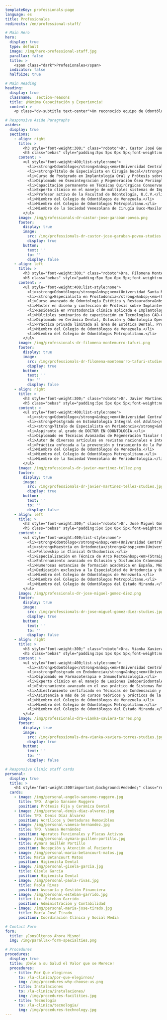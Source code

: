 ```yaml
---
templateKey: professionals-page
language: es
title: Profesionales
redirects: /en/professional-staff/

# Main Hero
hero:
  display: true
  type: default
  image: /img/hero-professional-staff.jpg
  parallax: false
  title: >
    <span class="dark">Profesionales</span>
  indicator: false
  halfSize: true

# Main Heading
heading:
  display: true
  classname:  section-reasons
  title: ¡Máxima Capacitación y Experiencia!
  content: >
    <p class="dv-subtitle text-center">Un reconocido equipo de Odontólogos Especialistas con amplia formación académica de cuarto nivel, larga trayectoria asistencial y sólido liderazgo en la profesión; plenamente identificado con la excelencia y óptima calidad de servicio.</p>

# Responsive Aside Paragraphs
asides:
  display: true
  sections:
    - align: right
      title: >
        <h3 style="font-weight:300;" class="roboto">Dr. Castor José Garabán Povea</h3>
        <h5 class="bebas" style="padding:5px 5px 0px 5px;font-weight:normal;letter-spacing:2px;background:#333;color:#fff">CIRUGÍA BUCAL - IMPLANTES</h5>
      content: >
        <ul style="font-weight:400;list-style:none">
          <li><strong>Odontólogo</strong>&nbsp;<em>(Universidad Central de Venezuela, 1994)</em>.</li>
          <li><strong>Título de Especialista en Cirugía bucal</strong>&nbsp;<em>(Universidad Central de Venezuela, 2006)</em>.</li>
          <li>Curso de Postgrado en Implantología Oral y Prótesis sobre Implantes.</li>
          <li>Diplomado en Oseointegración y Regeneración Ósea Periimplantar.</li>
          <li>Capacitación permanente en Técnicas Quirúrgicas Conservadoras y Microinvasivas.</li>
          <li>Experto clínico en el manejo de múltiples sistemas de Implantología Oral Avanzada.</li>
          <li>Profesor activo de la Facultad de Odontología, U.C.V.</li>
          <li>Miembro del Colegio de Odontólogos de Venezuela.</li>
          <li>Miembro del Colegio de Odontólogos Metropolitano.</li>
          <li>Miembro de la Sociedad Venezolana de Cirugía Buco-Maxilofacial&nbsp;<em>(S.V.C.B.M.F.)</em>.</li>
        </ul>
      image: /img/professionals-dr-castor-jose-garaban-povea.png
      footer:
        display: true
        image:
          src: /img/professionals-dr-castor-jose-garaban-povea-studies.jpg
          display: true
        button:
          text: ''
          to: ''
          display: false
    - align: left
      title: >
        <h3 style="font-weight:300;" class="roboto">Dra. Filomena Montemurro Tafuri</h3>
        <h5 class="bebas" style="padding:5px 5px 0px 5px;font-weight:normal;letter-spacing:2px;background:#333;color:#fff">PRÓTESIS - ESTÉTICA DENTAL</h5>
      content: >
        <ul style="font-weight:400;list-style:none">
          <li><strong>Odontólogo</strong>&nbsp;<em>(Universidad Santa María, 2001)</em>.</li>
          <li><strong>Especialista en Prostodoncia</strong>&nbsp;<em>(Collegio dei Docenti di Odontoiatria, Italia, 2003).</em></li>
          <li>Curso avanzado de Odontología Estética y Restauradora&nbsp;<em>(U.S.M., 2004).</em></li>
          <li>Master en diseño y confección de Prótesis sobre Implantes.</li>
          <li>Residencia en Prostodoncia clínica aplicada e Implantología.</li>
          <li>Múltiples seminarios de capacitación en Tecnologías CAD-CAM y Diseño de Sonrisa.</li>
          <li>Diplomado en Cerámica Dental, Oclusión y Odontología Operatoria.</li>
          <li>Práctica privada limitada al área de Estética Dental, Prótesis y Rehabilitación Oral.</li>
          <li>Miembro del Colegio de Odontólogos de Venezuela.</li>
          <li>Miembro del Colegio de Odontólogos Metropolitano.</li>
        </ul>
      image: /img/professionals-dr-filomena-montemurro-tafuri.png
      footer:
        display: true
        image:
          src: /img/professionals-dr-filomena-montemurro-tafuri-studies.jpg
          display: true
        button:
          text: ''
          to: ''
          display: false
    - align: right
      title: >
        <h3 style="font-weight:300;" class="roboto">Dr. Javier Martínez Téllez</h3>
        <h5 class="bebas" style="padding:5px 5px 0px 5px;font-weight:normal;letter-spacing:2px;background:#333;color:#fff">ODONTOLOGÍA GENERAL - PERIODONCIA</h5>
      content: >
        <ul style="font-weight:400;list-style:none">
          <li><strong>Odontólogo</strong>&nbsp;<em>(Universidad Central de Venezuela, 2000).</em></li>
          <li><strong>Postgrado en Estomatología Integral del Adulto</strong>&nbsp;<em>(Universidad Santa María, 2004).</em></li>
          <li><strong>Título de Especialista en Periodoncia</strong>&nbsp;<em>(Universidad Central de Venezuela, 2014).</em></li>
          <li>Aspirante al grado de DOCTOR EN ODONTOLOGÍA.</li>
          <li>Diplomado en Técnicas Avanzadas de Regeneración Tisular Guiada.</li>
          <li>Autor de diversos artículos en revistas nacionales e internacionales.</li>
          <li>Práctica enfocada a la prevención y tratamiento de la Patología Periodontal.</li>
          <li>Miembro del Colegio de Odontólogos de Venezuela.</li>
          <li>Miembro del Colegio de Odontólogos Metropolitano.</li>
          <li>Miembro de la Sociedad Venezolana de Periodontología.</li>
        </ul>
      image: /img/professionals-dr-javier-martinez-tellez.png
      footer:
        display: true
        image:
          src: /img/professionals-dr-javier-martinez-tellez-studies.jpg
          display: true
        button:
          text: ''
          to: ''
          display: false
    - align: left
      title: >
        <h3 style="font-weight:300;" class="roboto">Dr. José Miguel Gómez Díez</h3>
        <h5 class="bebas" style="padding:5px 5px 0px 5px;font-weight:normal;letter-spacing:2px;background:#333;color:#fff">ORTODONCIA - ORTOPEDIA DENTOFACIAL</h5>
      content: >
        <ul style="font-weight:400;list-style:none">
          <li><strong>Odontólogo</strong>&nbsp;<em>(Universidad Central de Venezuela, 1996).</em></li>
          <li><strong>Maestría en Ortodoncia</strong>&nbsp;<em>(Universidad Autónoma de Tamaulipas, México, 2003).</em></li>
          <li>Fellowship in Clinical Orthodontics.</li>
          <li>Especialización en Técnica de Arco Recto&nbsp;<em>(Straigth Wire System).</em></li>
          <li>Entrenamiento avanzado en Oclusión y Disfunción Cráneomandibular.</li>
          <li>Numerosas estancias de formación académica en España, México y USA.</li>
          <li>Dedicación exclusiva a la Especialidad de Ortodoncia y Ortopedia Dentofacial.</li>
          <li>Miembro del Colegio de Odontólogos de Venezuela.</li>
          <li>Miembro del Colegio de Odontólogos Metropolitano.</li>
          <li>Miembro del Colegio de Odontólogos del Estado Miranda.</li>
        </ul>
      image: /img/professionals-dr-jose-miguel-gomez-diez.png
      footer:
        display: true
        image:
          src: /img/professionals-dr-jose-miguel-gomez-diez-studies.jpg
          display: true
        button:
          text: ''
          to: ''
          display: false
    - align: right
      title: >
        <h3 style="font-weight:300;" class="roboto">Dra. Vianka Xaviera Torres</h3>
        <h5 class="bebas" style="padding:5px 5px 0px 5px;font-weight:normal;letter-spacing:2px;background:#333;color:#fff">ODONTOLOGÍA GENERAL - ENDODONCIA</h5>
      content: >
        <ul style="font-weight:400;list-style:none">
          <li><strong>Odontólogo</strong>&nbsp;<em>(Universidad Central de Venezuela, 2000).</em></li>
          <li><strong>Postgrado en Endodoncia</strong>&nbsp;<em>(Universidad Autónoma de Tamaulipas, México, 2003)</em>.</li>
          <li>Diplomado en Farmacoterapia e Inmunofarmacología.</li>
          <li>Experto clínico en el manejo de Lesiones Endoperiodontales y Endoprotésicas.</li>
          <li>Entrenamiento avanzado en el uso práctico de Sistemas Rotatorios de Níquel-Titanio.</li>
          <li>Adiestramiento certificado en Técnicas de Condensación y Obturación Termoplástica.</li>
          <li>Asistencia a más de 50 cursos teóricos y prácticos de la Especialidad.</li>
          <li>Miembro del Colegio de Odontólogos de Venezuela.</li>
          <li>Miembro del Colegio de Odontólogos Metropolitano.</li>
          <li>Miembro del Colegio de Odontólogos del Estado Miranda.</li>
        </ul>
      image: /img/professionals-dra-vianka-xaviera-torres.png
      footer:
        display: true
        image:
          src: /img/professionals-dra-vianka-xaviera-torres-studies.jpg
          display: true
        button:
          text: ''
          to: ''
          display: false

# Responsive Clinic staff cards
personal:
  display: true
  title: >
    <h1 style="font-weight:300!important;background:#ededed;" class="roboto dark">Personal de Clínica, Laboratorio y Administración</h1>
  cards:
    - image: /img/personal-angelo-sansone-ruggero.jpg
      title: TPD. Angelo Sansone Ruggero
      position: Prótesis Fija y Cerámica Dental
    - image: /img/personal-denis-diaz-alvarez.jpg
      title: TPD. Denis Díaz Álvarez
      position: Acrílicos y Dentaduras Removibles
    - image: /img/personal-vanesa-hernandez.jpg
      title: TPD. Vanesa Hernández
      position: Aparatos Funcionales y Placas Activas
    - image: /img/personal-aymara-guillen-portillo.jpg
      title: Aymara Guillén Portillo
      position: Recepción y Atención al Paciente
    - image: /img/personal-maria-betancourt-matos.jpg
      title: María Betancourt Matos
      position: Higienista Dental
    - image: /img/personal-gisela-garcia.jpg
      title: Gisela García
      position: Higienista Dental
    - image: /img/personal-paola-rivas.jpg
      title: Paola Rivas
      position: Asesoría y Gestión Financiera
    - image: /img/personal-esteban-garrido.jpg
      title: Lic. Esteban Garrido
      position: Administración y Contabilidad
    - image: /img/personal-maria-jose-tirado.jpg
      title: María José Tirado
      position: Coordinación Clínica y Social Media

# Contact Form
form:
  title: ¡Consúltenos Ahora Mismo!
  img: /img/parallax-form-specialties.png

# Procedures 
procedures:
  display: true
  title: ¡Dele a su Salud el Valor que se Merece!
  procedures:
    - title: Por Que elegirnos
      to: /la-clinica/por-que-elegirnos/
      img: /img/procedures-why-choose-us.png
    - title: Instalaciones
      to: /la-clinica/instalaciones/
      img: /img/procedures-facilities.jpg
    - title: Tecnología
      to: /la-clinica/tecnologia/
      img: /img/procedures-technology.jpg
---
```

